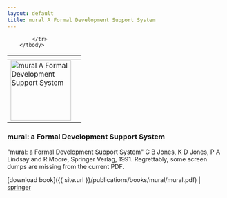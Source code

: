 ```yaml
---
layout: default
title: mural A Formal Development Support System
---
```


<table>
        <thead>
            <tr>
                <th></th>
                <th></th>
            </tr>
        </thead>
        <tbody>
            <tr>
                <td><a href="{{ site.url }}/publications/books/mural/"> <img src="{{ site.url }}/publications/books/mural.jpg" height="140" alt="mural A Formal Development Support System"> </a></td>
 
            </tr>
        </tbody>
</table>

### mural: a Formal Development Support System

"mural: a Formal Development Support System" C B Jones, K D Jones, P A Lindsay and R Moore, Springer Verlag, 1991. Regrettably, some screen dumps are missing from the current PDF.

[download book]({{ site.url }}/publications/books/mural/mural.pdf) | [springer](http://link.springer.com/book/10.1007%2F978-1-4471-3180-9)

